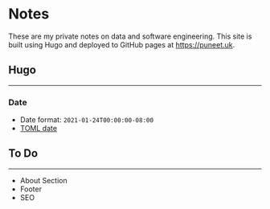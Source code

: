 # Notes

These are my private notes on data and software engineering. This site is built using Hugo and deployed to GitHub pages at https://puneet.uk.

## Hugo
-------

### Date

- Date format: ``` 2021-01-24T00:00:00-08:00 ```
- [TOML date](https://github.com/toml-lang/toml/blob/master/toml.md#user-content-offset-date-time)


## To Do
--------

+ About Section
+ Footer
+ SEO


